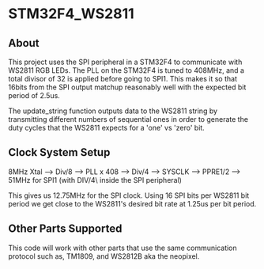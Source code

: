 # STM32F4_WS2811

About
----
This project uses the SPI peripheral in a STM32F4 to communicate with WS2811 RGB LEDs. The PLL on the STM32F4 is tuned to 408MHz, and a total divisor of 32 is applied before going to SPI1. This makes it so that 16bits from the SPI output matchup reasonably well with the expected bit period of 2.5us.  
  
The update_string function outputs data to the WS2811 string by transmitting different numbers of sequential ones in order to generate the duty cycles that the WS2811 expects for a 'one' vs 'zero' bit. 

Clock System Setup
------------------
8MHz Xtal \-\-> Div/8 \-\-> PLL x 408 \-\-> Div/4 \-\-> SYSCLK \-\-> PPRE1/2 \-\-> 51MHz for SPI1 \(with DIV/4\ inside the SPI peripheral)  
  
This gives us 12.75MHz for the SPI clock. Using 16 SPI bits per WS2811 bit period we get close to the WS2811's desired bit rate at 1.25us per bit period.

Other Parts Supported
---------------------
This code will work with other parts that use the same communication protocol such as, TM1809, and WS2812B aka the neopixel.
